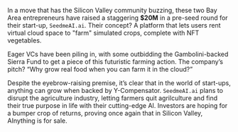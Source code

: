 In a move that has the Silicon Valley community buzzing, these two Bay Area entrepreneurs have raised a staggering **$20M** in a pre-seed round for their start-up, `SeedmeAI.ai`. Their concept? A platform that lets users rent virtual cloud space to "farm" simulated crops, complete with NFT vegetables.

Eager VCs have been piling in, with some outbidding the Gambolini-backed Sierra Fund to get a piece of this futuristic farming action. The company’s pitch? “Why grow real food when you can farm it in the cloud?”

Despite the eyebrow-raising premise, it’s clear that in the world of start-ups, anything can grow when backed by Y-Compensator. `SeedmeAI.ai` plans to disrupt the agriculture industry, letting farmers quit agrilculture and find their true purpose in life with their cutting-edge AI. Investors are hoping for a bumper crop of returns, proving once again that in Silicon Valley, AInything is for sale.
